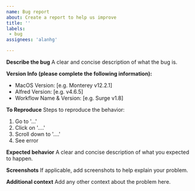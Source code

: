 ```yaml
---
name: Bug report
about: Create a report to help us improve
title: ''
labels: 
 - bug
assignees: 'alanhg'

---
```


**Describe the bug**
A clear and concise description of what the bug is.

**Version Info (please complete the following information):**
- MacOS Version: [e.g. Monterey v12.2.1]
- Alfred Version: [e.g. v4.6.5]
- Workflow Name & Version: [e.g. Surge v1.8]

**To Reproduce**
Steps to reproduce the behavior:
1. Go to '...'
2. Click on '....'
3. Scroll down to '....'
4. See error

**Expected behavior**
A clear and concise description of what you expected to happen.

**Screenshots**
If applicable, add screenshots to help explain your problem.


**Additional context**
Add any other context about the problem here.
